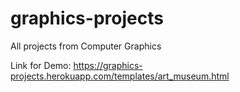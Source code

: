 # graphics-projects
All projects from Computer Graphics

Link for Demo: https://graphics-projects.herokuapp.com/templates/art_museum.html

